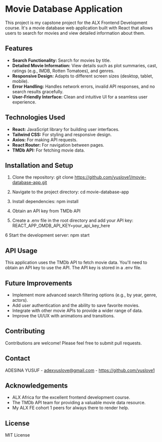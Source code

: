 # Movie Database Application

This project is my capstone project for the ALX Frontend Development course. It's a movie database web application built with React that allows users to search for movies and view detailed information about them.


## Features

* **Search Functionality:** Search for movies by title.
* **Detailed Movie Information:** View details such as plot summaries, cast, ratings (e.g., IMDB, Rotten Tomatoes), and genres.
* **Responsive Design:**  Adapts to different screen sizes (desktop, tablet, mobile).
* **Error Handling:** Handles network errors, invalid API responses, and no search results gracefully.
* **User-Friendly Interface:** Clean and intuitive UI for a seamless user experience.

## Technologies Used

* **React:** JavaScript library for building user interfaces.
* **Tailwind CSS:**  For styling and responsive design.
* **Axios:** For making API requests.
* **React Router:** For navigation between pages.
* **TMDb API:**  For fetching movie data.

## Installation and Setup

1. Clone the repository:
   git clone https://github.com/yuslove1/movie-database-app.git

2. Navigate to the project directory:
    cd movie-database-app

3. Install dependencies:
    npm install
4. Obtain an API key from TMDb API

5. Create a .env file in the root directory and add your API key:
    REACT_APP_OMDB_API_KEY=your_api_key_here

6 Start the development server:
    npm start

## API Usage
This application uses the TMDb API to fetch movie data. You'll need to obtain an API key to use the API. The API key is stored in a .env file.

## Future Improvements
* Implement more advanced search filtering options (e.g., by year, genre, actors).
* Add user authentication and the ability to save favorite movies.
* Integrate with other movie APIs to provide a wider range of data.
* Improve the UI/UX with animations and transitions.

## Contributing
Contributions are welcome! Please feel free to submit pull requests.

## Contact
ADESINA YUSUF - adexyuslove@gmail.com - https://github.com/yuslove1

## Acknowledgements
* ALX Africa for the excellent frontend development course.
* The TMDb API team for providing a valuable movie data resource.
* My ALX FE cohort 1 peers for always there to render help.

## License
MIT License